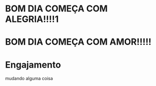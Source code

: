 
# BOM DIA COMEÇA COM ALEGRIA!!!!1
# BOM DIA COMEÇA COM AMOR!!!!!
# Engajamento

mudando alguma coisa


